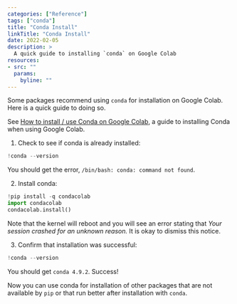 ```yaml
---
categories: ["Reference"]
tags: ["conda"]
title: "Conda Install"
linkTitle: "Conda Install"
date: 2022-02-05
description: >
  A quick guide to installing `conda` on Google Colab
resources:
- src: ""
  params:
    byline: ""
---
```


Some packages recommend using `conda` for installation on Google Colab. Here is a quick guide to doing so.

See [How to install / use Conda on Google Colab](https://inside-machinelearning.com/en/how-to-install-use-conda-on-google-colab/), a guide to installing Conda when using Google Colab.

1. Check to see if conda is already installed:

```py
!conda --version
```

You should get the error, `/bin/bash: conda: command not found`.

2. Install conda:

```py
!pip install -q condacolab
import condacolab
condacolab.install()
```

Note that the kernel will reboot and you will see an error stating that *Your session crashed for an unknown reason.* It is okay to dismiss this notice.

3. Confirm that installation was successful:

```py
!conda --version
```

You should get `conda 4.9.2`. Success!

Now you can use conda for installation of other packages that are not available by `pip` or that run better after installation with `conda`.
